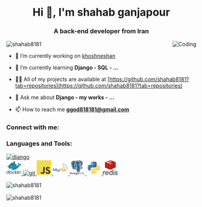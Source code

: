 <h1 align="center">Hi 👋, I'm shahab ganjapour</h1>
<h3 align="center">A back-end developer from Iran</h3>
<img align="right" alt="Coding" href="https://www.google.com/url?sa=i&url=https%3A%2F%2Fwww.careerguide.com%2Fcareer%2Fonline-courses%2Fdevelopment-courses%2Fprogramming-languages-courses%2F3-simple-methods-to-polish-your-programming-skills&psig=AOvVaw3KB7vbaqMZ-nnyeFiWY7NF&ust=1703061431384000&source=images&cd=vfe&opi=89978449&ved=0CBEQjRxqFwoTCLD5rq-Mm4MDFQAAAAAdAAAAABAK">

<p align="left"> <img src="https://komarev.com/ghpvc/?username=shahab8181&label=Profile%20views&color=0e75b6&style=flat" alt="shahab8181" /> </p>

- 🔭 I’m currently working on [khoshneshan](khoshneshan.com)

- 🌱 I’m currently learning **Django - SQL - ...**

- 👨‍💻 All of my projects are available at [https://github.com/shahab8181?tab=repositories](https://github.com/shahab8181?tab=repositories)

- 💬 Ask me about **Django - my works - ...**

- 📫 How to reach me **ggod818181@gmail.com**

<h3 align="left">Connect with me:</h3>
<p align="left">
</p>

<h3 align="left">Languages and Tools:</h3>
<p align="left"> <a href="https://www.djangoproject.com/" target="_blank" rel="noreferrer"> <img src="https://cdn.worldvectorlogo.com/logos/django.svg" alt="django" width="40" height="40"/> </a> <br> <a href="https://www.docker.com/" target="_blank" rel="noreferrer"> <img src="https://raw.githubusercontent.com/devicons/devicon/master/icons/docker/docker-original-wordmark.svg" alt="docker" width="40" height="40"/> </a> <a href="https://git-scm.com/" target="_blank" rel="noreferrer"> <img src="https://www.vectorlogo.zone/logos/git-scm/git-scm-icon.svg" alt="git" width="40" height="40"/> </a> <a href="https://developer.mozilla.org/en-US/docs/Web/JavaScript" target="_blank" rel="noreferrer"> <img src="https://raw.githubusercontent.com/devicons/devicon/master/icons/javascript/javascript-original.svg" alt="javascript" width="40" height="40"/> </a> <a href="https://www.mysql.com/" target="_blank" rel="noreferrer"> <img src="https://raw.githubusercontent.com/devicons/devicon/master/icons/mysql/mysql-original-wordmark.svg" alt="mysql" width="40" height="40"/> </a> <a href="https://www.postgresql.org" target="_blank" rel="noreferrer"> <img src="https://raw.githubusercontent.com/devicons/devicon/master/icons/postgresql/postgresql-original-wordmark.svg" alt="postgresql" width="40" height="40"/> </a> <a href="https://www.python.org" target="_blank" rel="noreferrer"> <img src="https://raw.githubusercontent.com/devicons/devicon/master/icons/python/python-original.svg" alt="python" width="40" height="40"/> </a> <a href="https://redis.io" target="_blank" rel="noreferrer"> <img src="https://raw.githubusercontent.com/devicons/devicon/master/icons/redis/redis-original-wordmark.svg" alt="redis" width="40" height="40"/> </a> </p>

<p><img align="center" src="https://github-readme-stats.vercel.app/api/top-langs?username=shahab8181&show_icons=true&locale=en&layout=compact" alt="shahab8181" /></p>

<p><img align="center" src="https://github-readme-streak-stats.herokuapp.com/?user=shahab8181&" alt="shahab8181" /></p>
